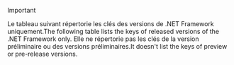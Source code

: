 
> [!IMPORTANT]
> <span data-ttu-id="3eb7f-101">Le tableau suivant répertorie les clés des versions de .NET Framework uniquement.</span><span class="sxs-lookup"><span data-stu-id="3eb7f-101">The following table lists the keys of released versions of the .NET Framework only.</span></span> <span data-ttu-id="3eb7f-102">Elle ne répertorie pas les clés de la version préliminaire ou des versions préliminaires.</span><span class="sxs-lookup"><span data-stu-id="3eb7f-102">It doesn't list the keys of preview or pre-release versions.</span></span>
